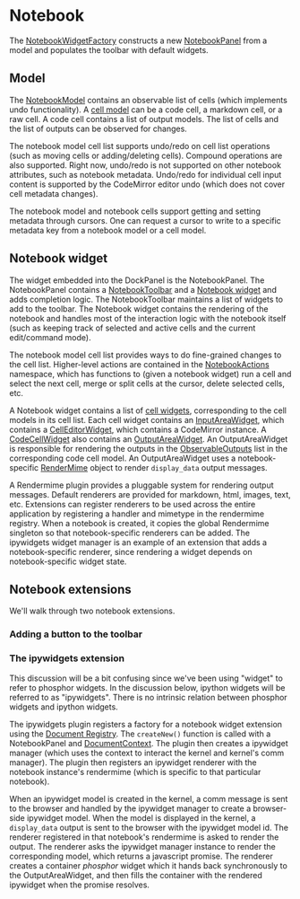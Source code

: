 # Notebook

The [NotebookWidgetFactory](http://jupyter.org/jupyterlab/classes/_notebook_notebook_widgetfactory_.notebookwidgetfactory.html) constructs a new [NotebookPanel](http://jupyter.org/jupyterlab/classes/_notebook_notebook_panel_.notebookpanel.html) from a model and populates the toolbar with default widgets.

## Model

The [NotebookModel](http://jupyter.org/jupyterlab/classes/_notebook_notebook_model_.notebookmodel.html) contains an observable list of cells (which implements undo functionality). A [cell model](http://jupyter.org/jupyterlab/modules/_notebook_cells_model_.html) can be a code cell, a markdown cell, or a raw cell. A code cell contains a list of output models. The list of cells and the list of outputs can be observed for changes. 

The notebook model cell list supports undo/redo on cell list operations (such as moving cells or adding/deleting cells). Compound operations are also supported. Right now, undo/redo is not supported on other notebook attributes, such as notebook metadata. Undo/redo for individual cell input content is supported by the CodeMirror editor undo (which does not cover cell metadata changes).

The notebook model and notebook cells support getting and setting metadata through cursors. One can request a cursor to write to a specific metadata key from a notebook model or a cell model.

## Notebook widget

The widget embedded into the DockPanel is the NotebookPanel. The NotebookPanel contains a [NotebookToolbar](http://jupyter.org/jupyterlab/classes/_notebook_notebook_toolbar_.notebooktoolbar.html) and a [Notebook widget](http://jupyter.org/jupyterlab/classes/_notebook_notebook_widget_.notebook.html) and adds completion logic. The NotebookToolbar maintains a list of widgets to add to the toolbar. The Notebook widget contains the rendering of the notebook and handles most of the interaction logic with the notebook itself (such as keeping track of selected and active cells and the current edit/command mode).

The notebook model cell list provides ways to do fine-grained changes to the cell list. Higher-level actions are contained in the [NotebookActions](http://jupyter.org/jupyterlab/modules/_notebook_notebook_actions_.notebookactions.html) namespace, which has functions to (given a notebook widget) run a cell and select the next cell, merge or split cells at the cursor, delete selected cells, etc.

A Notebook widget contains a list of [cell widgets](http://jupyter.org/jupyterlab/modules/_notebook_cells_widget_.html), corresponding to the cell models in its cell list. Each cell widget contains an [InputAreaWidget](http://jupyter.org/jupyterlab/classes/_notebook_cells_widget_.inputareawidget.html), which contains a [CellEditorWidget](http://jupyter.org/jupyterlab/classes/_notebook_cells_editor_.celleditorwidget.html), which contains a CodeMirror instance. A [CodeCellWidget](http://jupyter.org/jupyterlab/classes/_notebook_cells_widget_.codecellwidget.html) also contains an [OutputAreaWidget](http://jupyter.org/jupyterlab/classes/_notebook_output_area_widget_.outputareawidget.html). An OutputAreaWidget is responsible for rendering the outputs in the [ObservableOutputs](http://jupyter.org/jupyterlab/classes/_notebook_output_area_model_.observableoutputs.html) list in the corresponding code cell model. An OutputAreaWidget uses a notebook-specific [RenderMime](http://jupyter.org/jupyterlab/classes/_rendermime_index_.rendermime.html) object to render `display_data` output messages.

A Rendermime plugin provides a pluggable system for rendering output messages. Default renderers are provided for markdown, html, images, text, etc. Extensions can register renderers to be used across the entire application by registering a handler and mimetype in the rendermime registry. When a notebook is created, it copies the global Rendermime singleton so that notebook-specific renderers can be added. The ipywidgets widget manager is an example of an extension that adds a notebook-specific renderer, since rendering a widget depends on notebook-specific widget state.

## Notebook extensions

We'll walk through two notebook extensions.

### Adding a button to the toolbar



### The ipywidgets extension

This discussion will be a bit confusing since we've been using "widget" to refer to phosphor widgets. In the discussion below, ipython widgets will be referred to as "ipywidgets". There is no intrinsic relation between phosphor widgets and ipython widgets.

The ipywidgets plugin registers a factory for a notebook widget extension 
using the [Document Registry](http://jupyter.org/jupyterlab/classes/_docregistry_registry_.documentregistry.html#registermodelfactory). The `createNew()` function is called with a NotebookPanel and [DocumentContext](http://jupyter.org/jupyterlab/interfaces/_docregistry_interfaces_.idocumentcontext.html). The plugin then creates a ipywidget manager (which uses the context to interact the kernel and kernel's comm manager). The plugin then registers an ipywidget renderer with the notebook instance's rendermime (which is specific to that particular notebook).

When an ipywidget model is created in the kernel, a comm message is sent to the browser and handled by the ipywidget manager to create a browser-side ipywidget model. When the model is displayed in the kernel, a `display_data` output is sent to the browser with the ipywidget model id. The renderer registered in that notebook's rendermime is asked to render the output. The renderer asks the ipywidget manager instance to render the corresponding model, which returns a javascript promise. The renderer creates a container *phosphor* widget which it hands back synchronously to the OutputAreaWidget, and then fills the container with the rendered ipywidget when the promise resolves.
